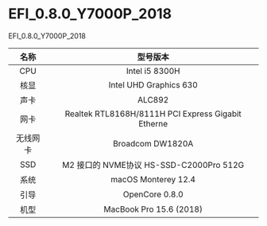 # EFI_0.8.0_Y7000P_2018
EFI_0.8.0_Y7000P_2018

名称  | 型号版本  
|:-------------:|:-------------:|
CPU | Intel i5 8300H
核显 | Intel UHD Graphics 630
声卡 | ALC892
网卡 | Realtek RTL8168H/8111H PCI Express Gigabit Etherne
无线网卡  | Broadcom DW1820A
SSD  | 	M2 接口的 NVME协议 HS-SSD-C2000Pro 512G
系统  | macOS Monterey 12.4
引导 | 	OpenCore 0.8.0
机型 |  MacBook Pro 15.6 (2018)
